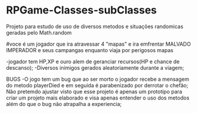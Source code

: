 # RPGame-Classes-subClasses

Projeto para estudo de uso de diversos metodos e situações randomicas geradas pelo Math.random

#voce é um jogador que ira atravessar 4 "mapas" e ira emfrentar MALVADO IMPERADOR e seus campangas enquanto viaja por perigosos mapas

-jogador tem HP,XP e ouro alem de geranciar recursos(HP e chance de descanso);
-Diversos inimigos gerados aleatoriamente durante a viagem;



BUGS
-O jogo tem um bug que ao ser morto o jogador recebe a mensagem do metodo playerDied e em seguida é parabenizado por derrotar o chefão;
    Não pretemdo ajustar visto que esse projeto é apenas um prototipo para criar um projeto mais elaborado e visa apenas entender o uso dos metodos além do que o bug não atrapalha a experiencia;
